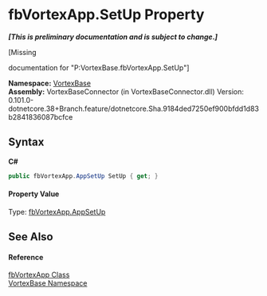 # fbVortexApp.SetUp Property 
 _**\[This is preliminary documentation and is subject to change.\]**_

\[Missing <summary> documentation for "P:VortexBase.fbVortexApp.SetUp"\]

**Namespace:**&nbsp;<a href="N_VortexBase.md">VortexBase</a><br />**Assembly:**&nbsp;VortexBaseConnector (in VortexBaseConnector.dll) Version: 0.101.0-dotnetcore.38+Branch.feature/dotnetcore.Sha.9184ded7250ef900bfdd1d83b2841836087bcfce

## Syntax

**C#**<br />
``` C#
public fbVortexApp.AppSetUp SetUp { get; }
```


#### Property Value
Type: <a href="T_VortexBase_fbVortexApp_AppSetUp.md">fbVortexApp.AppSetUp</a>

## See Also


#### Reference
<a href="T_VortexBase_fbVortexApp.md">fbVortexApp Class</a><br /><a href="N_VortexBase.md">VortexBase Namespace</a><br />